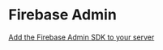 # Firebase Admin

[Add the Firebase Admin SDK to your server](https://firebase.google.com/docs/admin/setup)
